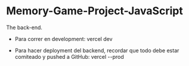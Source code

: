 # Memory-Game-Project-JavaScript
The back-end.

- Para correr en development: vercel dev

- Para hacer deployment del backend, recordar que todo debe estar comiteado y pushed a GitHub: vercel --prod